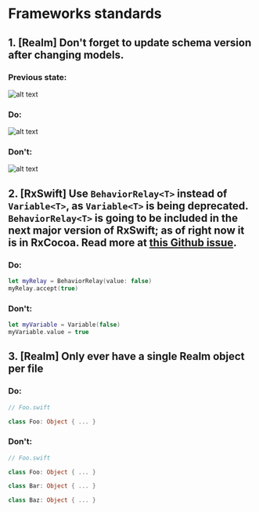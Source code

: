 # Frameworks standards

## 1. [Realm] Don't forget to update schema version after changing models.

### Previous state:
![alt text](https://github.com/degordian/ios-coding-standards/blob/assets/docs/Frameworks/assets/SchemaVersionDont.png?raw=true)

### Do:
![alt text](https://github.com/degordian/ios-coding-standards/blob/assets/docs/Frameworks/assets/SchemaVersionDo.png?raw=true)

### Don't:
![alt text](https://github.com/degordian/ios-coding-standards/blob/assets/docs/Frameworks/assets/SchemaVersionDont.png?raw=true)


## 2. [RxSwift] Use `BehaviorRelay<T>` instead of `Variable<T>`, as `Variable<T>` is being deprecated. `BehaviorRelay<T>` is going to be included in the next major version of RxSwift; as of right now it is in RxCocoa. Read more at [this Github issue](https://github.com/ReactiveX/RxSwift/issues/1501#issuecomment-347021795).


### Do:
```swift
let myRelay = BehaviorRelay(value: false)
myRelay.accept(true)
```

### Don't:
```swift
let myVariable = Variable(false)
myVariable.value = true
```

## 3. [Realm] Only ever have a single Realm object per file

### Do:
```swift
// Foo.swift

class Foo: Object { ... }
```

### Don't:
```swift
// Foo.swift

class Foo: Object { ... }

class Bar: Object { ... }

class Baz: Object { ... }
```
